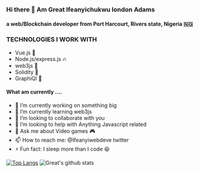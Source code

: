 ### Hi there 👋 Am Great Ifeanyichukwu london Adams 
#### a web/Blockchain developer from Port Harcourt, Rivers state, Nigeria 🇳🇬 

<!--
**Ifeanyichukwuwebdeve/ifeanyichukwuwebdeve** is a ✨ _special_ ✨ repository because its `README.md` (this file) appears on your GitHub profile.

Here are some ideas to get you started:

- 🔭 I’m currently working on ...
- 🌱 I’m currently learning ...
- 👯 I’m looking to collaborate on ...
- 🤔 I’m looking for help with ...
- 💬 Ask me about ...
- 📫 How to reach me: ...
- 😄 Pronouns: ...
- ⚡ Fun fact: ...
-->



### TECHNOLOGIES I WORK WITH
- Vue.js 🚀
- Node.js/express.js 🔥
- web3js 🥇
- Solidity 🥇
- GraphiQl 🚀

#### What am currently .... 

- 🔭 I’m currently working on something big
- 🌱 I’m currently learning web3js
- 👯 I’m looking to collaborate with you
- 🤔 I’m looking to help with Anything Javascript related
- 💬 Ask me about Video games 🎮
- 📫 How to reach me: @Ifeanyiwebdeve twitter
- ⚡ Fun fact: I sleep more than I code 😆

[![Top Langs](https://github-readme-stats.vercel.app/api/top-langs/?username=Ifeanyichukwuwebdeve&layout=compact)](https://github.com/alabo-excel/github-readme-stats)
![Great's github stats](https://github-readme-stats.vercel.app/api?username=Ifeanyichukwuwebdeve&show_icons=true&theme=radical)
